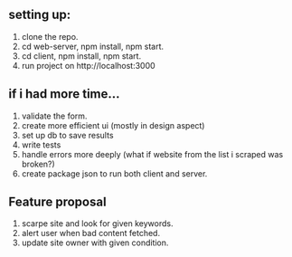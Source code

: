 ## setting up:

 1. clone the repo.
 2. cd web-server, npm install, npm start.
 3. cd client, npm install, npm start.
 4. run project on http://localhost:3000
 
## if i had more time...

 1. validate the form.
 2. create more efficient ui (mostly in design aspect)
 3. set up db to save results
 4. write tests
 6. handle errors more deeply (what if website from the list i scraped was broken?)
 7. create package json to run both client and server.
 
## Feature proposal
 
 1. scarpe site and look for given keywords.
 2. alert user when bad content fetched.
 3. update site owner with given condition.
